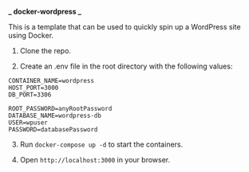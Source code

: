 **_ docker-wordpress _**

This is a template that can be used to quickly spin up a WordPress site using Docker.

1. Clone the repo.

2. Create an .env file in the root directory with the following values:

```
CONTAINER_NAME=wordpress
HOST_PORT=3000
DB_PORT=3306

ROOT_PASSWORD=anyRootPassword
DATABASE_NAME=wordpress-db
USER=wpuser
PASSWORD=databasePassword
```

3. Run `docker-compose up -d` to start the containers.

4. Open `http://localhost:3000` in your browser.
